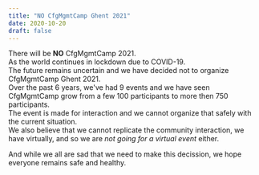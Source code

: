 ```yaml
---
title: "NO CfgMgmtCamp Ghent 2021"
date: 2020-10-20
draft: false
---
```



There will be __NO__ CfgMgmtCamp 2021.  
As the world continues in lockdown due to COVID-19.  
The future remains uncertain and we have decided not to organize CfgMgmtCamp Ghent 2021.  
Over the past 6 years, we've had 9 events and we have seen CfgMgmtCamp grow from a few 100 participants to more then 750 participants.  
The event is made for interaction and we cannot organize that safely with the current situation.  
We also believe that we cannot replicate the community interaction, we have virtually,
and so we are _not going for a virtual event_ either.  


And while we all are sad that we need to make this decission, we hope everyone remains safe and healthy.  
